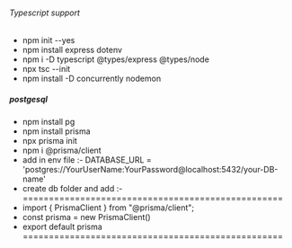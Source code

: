 ###### Typescript support
- npm init --yes
- npm install express dotenv
- npm i -D typescript @types/express @types/node
- npx tsc --init
- npm install -D concurrently nodemon

##### postgesql
- npm install pg
- npm install prisma
- npx prisma init
- npm i @prisma/client
- add in env file :- DATABASE_URL = 'postgres://YourUserName:YourPassword@localhost:5432/your-DB-name'
- create db folder and add :-
==================================================
- import { PrismaClient } from "@prisma/client";
- const prisma = new PrismaClient()
- export default prisma
==================================================
